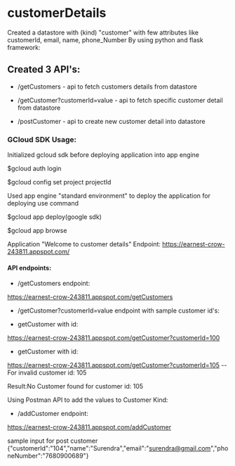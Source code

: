 # customerDetails

Created a datastore with (kind) "customer" with few attributes like customerId, email, name, phone_Number
By using python and flask framework:

## Created 3 API's:

- /getCustomers - api to fetch customers details from datastore

- /getCustomer?customerId=value - api to fetch specific customer detail from datastore

- /postCustomer - api to create new customer detail into datastore

### GCloud SDK Usage: 
Initialized gcloud sdk before deploying application into app engine

$gcloud auth login

$gcloud config set project projectId

Used app engine "standard environment" to deploy the application for deploying use command

$gcloud app deploy(google sdk)

$gcloud app browse

Application "Welcome to customer details" Endpoint: https://earnest-crow-243811.appspot.com/

#### API endpoints:

- /getCustomers endpoint: 

https://earnest-crow-243811.appspot.com/getCustomers

- /getCustomer?customerId=value endpoint with sample customer id's:


- getCustomer with id:

https://earnest-crow-243811.appspot.com/getCustomer?customerId=100


- getCustomer with id:

https://earnest-crow-243811.appspot.com/getCustomer?customerId=105  --For invalid customer id: 105

Result:No Customer found for customer id: 105


Using Postman API to add the values to Customer Kind:

- /addCustomer endpoint:

https://earnest-crow-243811.appspot.com/addCustomer

sample input for post customer {"customerId":"104","name":"Surendra","email":"surendra@gmail.com","phoneNumber":"7680900689"}
